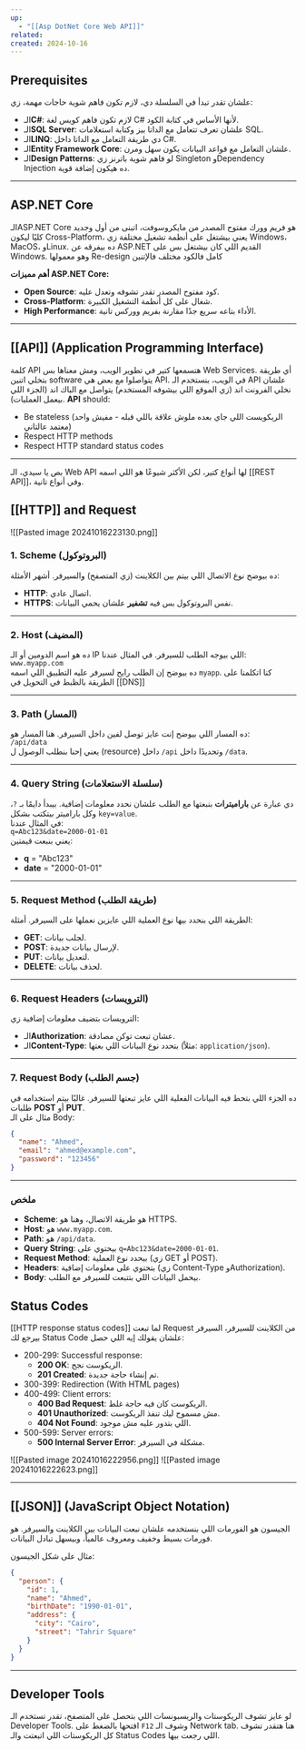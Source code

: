 ```yaml
---
up:
  - "[[Asp DotNet Core Web API]]"
related: 
created: 2024-10-16
---
```


## Prerequisites

علشان تقدر تبدأ في السلسلة دي، لازم تكون فاهم شوية حاجات مهمة، زي:

- الـ**C#**: لازم تكون فاهم كويس لغة C# لأنها الأساس في كتابة الكود.
- الـ**SQL Server**: علشان تعرف تتعامل مع الداتا بيز وكتابة استعلامات SQL.
- الـ**LINQ**: دي طريقة التعامل مع الداتا داخل C#.
- الـ**Entity Framework Core**: علشان التعامل مع قواعد البيانات يكون سهل ومرن.
- الـ**Design Patterns**: لو فاهم شوية باترنز زي Singleton وDependency Injection ده هيكون إضافة قوية.

---

## ASP.NET Core

الـASP.NET Core هو فريم وورك مفتوح المصدر من مايكروسوفت، اتبنى من أول وجديد كليًا ليكون Cross-Platform، يعني بيشتغل على أنظمة تشغيل مختلفة زي Windows، MacOS، وLinux. 
ده بيفرقه عن ASP.NET القديم اللي كان بيشتغل بس على Windows.
وهو معمولها Re-design كامل فالكود مختلف فالإتنين

**أهم مميزات ASP.NET Core:**
- **Open Source**: كود مفتوح المصدر تقدر تشوفه وتعدل عليه.
- **Cross-Platform**: شغال على كل أنظمة التشغيل الكبيرة.
- **High Performance**: الأداء بتاعه سريع جدًا مقارنة بفريم ووركس تانية.

---

## [[API]] (Application Programming Interface)

كلمة API هتسمعها كتير في تطوير الويب، ومش معناها بس Web Services. 
أي طريقة بتخلي اتنين software يتواصلوا مع بعض هي API. 
في الويب، بنستخدم الـ API علشان نخلي الفرونت اند (زي الموقع اللي بيشوفه المستخدم) يتواصل مع الباك اند (الجزء اللي بيعمل العمليات).
**API** should:
- Be stateless 
  (الريكويست اللي جاي بعده ملوش علاقة باللي قبله - مفيش واحد معتمد عالتاني)
- Respect HTTP methods
- Respect HTTP standard status codes

---

بص يا سيدي، الـ Web API لها أنواع كتير، لكن الأكثر شيوعًا هو اللي اسمه [[REST API]]، وفي أنواع تانية.
## [[HTTP]] and Request
![[Pasted image 20241016223130.png]]
### 1. **Scheme (البروتوكول)**  
ده بيوضح نوع الاتصال اللي بيتم بين الكلاينت (زي المتصفح) والسيرفر. أشهر الأمثلة:
- **HTTP**: اتصال عادي.
- **HTTPS**: نفس البروتوكول بس فيه **تشفير** علشان يحمي البيانات.

---

### 2. **Host (المضيف)**  
ده هو اسم الدومين أو الـ IP اللي بيوجه الطلب للسيرفر. في المثال عندنا:  
`www.myapp.com`  
ده بيوضح إن الطلب رايح لسيرفر عليه التطبيق اللي اسمه `myapp`.
كنا اتكلمنا على الطريقة بالظبط في التحويل في [[DNS]]

---

### 3. **Path (المسار)**  
ده المسار اللي بيوضح إنت عايز توصل لفين داخل السيرفر. هنا المسار هو:  
`/api/data`  
يعني إحنا بنطلب الوصول ل (resource) داخل `/api` وتحديدًا داخل `/data`.

---

### 4. **Query String (سلسلة الاستعلامات)**  
دي عبارة عن **باراميترات** بنبعتها مع الطلب علشان نحدد معلومات إضافية. 
بيبدأ دايمًا بـ `?`، وكل باراميتر بيتكتب بشكل `key=value`.  
في المثال عندنا:  
`q=Abc123&date=2000-01-01`  
يعني بنبعت قيمتين:  
- **q** = "Abc123"
- **date** = "2000-01-01"

---

### 5. **Request Method (طريقة الطلب)**  
الطريقة اللي بنحدد بيها نوع العملية اللي عايزين نعملها على السيرفر. أمثلة:
- **GET**: لجلب بيانات.
- **POST**: لإرسال بيانات جديدة.
- **PUT**: لتعديل بيانات.
- **DELETE**: لحذف بيانات.

---

### 6. **Request Headers (الترويسات)**  
الترويسات بتضيف معلومات إضافية زي:
- الـ**Authorization**: عشان تبعت توكن مصادقة.
- الـ**Content-Type**: بتحدد نوع البيانات اللي بعتها (مثلاً: `application/json`).

---

### 7. **Request Body (جسم الطلب)**  
ده الجزء اللي بتحط فيه البيانات الفعلية اللي عايز تبعتها للسيرفر. 
غالبًا بيتم استخدامه في طلبات **POST** أو **PUT**.  
مثال على الـ Body:

```json
{
  "name": "Ahmed",
  "email": "ahmed@example.com",
  "password": "123456"
}
```

---

### ملخص
- **Scheme**: هو طريقة الاتصال، وهنا هو HTTPS.  
- **Host**: هو `www.myapp.com`.  
- **Path**: هو `/api/data`.  
- **Query String**: بيحتوي على `q=Abc123&date=2000-01-01`.  
- **Request Method**: بيحدد نوع العملية (زي GET أو POST).  
- **Headers**: بتحتوي على معلومات إضافية (زي Content-Type وAuthorization).  
- **Body**: بيحمل البيانات اللي بتتبعت للسيرفر مع الطلب.
## Status Codes
[[HTTP response status codes]]
لما تبعت Request من الكلاينت للسيرفر، السيرفر بيرجع لك Status Code علشان يقولك إيه اللي حصل:
- 200-299: Successful response:
	- **200 OK**: الريكوست نجح.
	- **201 Created**: تم إنشاء حاجة جديدة.
- 300-399: Redirection (With HTML pages)
- 400-499: Client errors:
	- **400 Bad Request**: الريكوست كان فيه حاجة غلط.
	- **401 Unauthorized**: مش مسموح ليك تنفذ الريكوست.
	- **404 Not Found**: اللي بتدور عليه مش موجود.
- 500-599: Server errors:
	- **500 Internal Server Error**: مشكلة في السيرفر.

![[Pasted image 20241016222956.png]]
![[Pasted image 20241016222623.png]]

---

## [[JSON]] (JavaScript Object Notation)

الجيسون هو الفورمات اللي بنستخدمه علشان نبعت البيانات بين الكلاينت والسيرفر. 
هو فورمات بسيط وخفيف ومعروف عالمياً، وبيسهل تبادل البيانات. 

مثال على شكل الجيسون:

```json
{
  "person": {
    "id": 1,
    "name": "Ahmed",
    "birthDate": "1990-01-01",
    "address": {
      "city": "Cairo",
      "street": "Tahrir Square"
    }
  }
}
```

---

## Developer Tools

لو عايز تشوف الريكوستات والريسبونسات اللي بتحصل على المتصفح، تقدر تستخدم الـ Developer Tools. 
افتحها بالضغط على `F12` وشوف الـ Network tab. 
هنا هتقدر تشوف كل الريكوستات اللي اتبعتت والـ Status Codes اللي رجعت بيها.